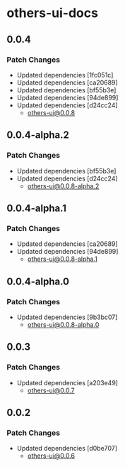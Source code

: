 # others-ui-docs

## 0.0.4

### Patch Changes

- Updated dependencies [1fc051c]
- Updated dependencies [ca20689]
- Updated dependencies [bf55b3e]
- Updated dependencies [94de899]
- Updated dependencies [d24cc24]
  - others-ui@0.0.8

## 0.0.4-alpha.2

### Patch Changes

- Updated dependencies [bf55b3e]
- Updated dependencies [d24cc24]
  - others-ui@0.0.8-alpha.2

## 0.0.4-alpha.1

### Patch Changes

- Updated dependencies [ca20689]
- Updated dependencies [94de899]
  - others-ui@0.0.8-alpha.1

## 0.0.4-alpha.0

### Patch Changes

- Updated dependencies [9b3bc07]
  - others-ui@0.0.8-alpha.0

## 0.0.3

### Patch Changes

- Updated dependencies [a203e49]
  - others-ui@0.0.7

## 0.0.2

### Patch Changes

- Updated dependencies [d0be707]
  - others-ui@0.0.6
